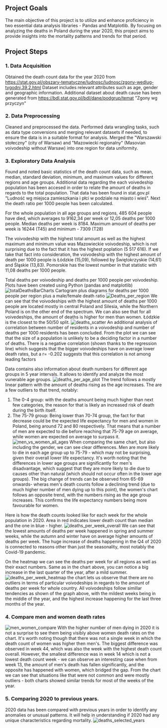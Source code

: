  ## Project Goals
The main objective of this project is to utilize and enhance proficiency in two essential data analysis libraries - Pandas and Matplotlib. 
By focusing on analyzing the deaths in Poland during the year 2020, this project aims to provide insights into the mortality patterns and trends for that period.
 
 ## Project Steps

### 1. Data Acquisition
 Obtained the death count data for the year 2020 from https://stat.gov.pl/obszary-tematyczne/ludnosc/ludnosc/zgony-wedlug-tygodni,39,2.html
 Dataset includes relevant attributes such as age, gender and geographic information.
 Additional dataset about death cause has been generated from https://bdl.stat.gov.pl/bdl/dane/podgrup/temat "Zgony wg przyczyn"


### 2. Data Preprocessing
 Cleaned and preprocessed the data. Performed data wrangling tasks, such as data type conversions and merging relevant datasets if needed, to ensure the data is in a suitable format for analysis.
 Merged the "Warszawski stołeczny" (city of Warsaw) and "Mazowiecki regionalny" (Masovian voivodeship without Warsaw) into one region for data uniformity.
 
### 3. Exploratory Data Analysis
 Found and noted basic statistics of the death count data, such as mean, median, standard deviation, minimum, and maximum values for different regions and age groups.
 Additional data regarding the each voivedeship population has been accesed in order to relate the amount of deaths in regards to the total population.
 That data has been found in stat.gov.pl "Ludność wg miejsca zamieszkania i płci w podziale na miasto i wieś". Next the death ratio per 1000 people has been calculated.

 For the whole population in all age groups and regions, 485 604 people have died, which averages to 9162,34 per week or 12,05 deaths per 1000 people.
 Median deaths per week is 8184. Maximum amount of deaths per week is 16244 (T45) and minimum - 7309 (T28)

 The voivodeship with the highest total amount as well as the highest maximum and minimum value was Mazowieckie voivodeship, which is not surprising due to the fact
 that it has the highest poplation (5 517 616). If we take that fact into consideration, the voivodeship with the highest amount of death per 1000 people is Łódzkie (15,09), 
 followed by Świętokrzyskie (14,61) and Śląskie (13,83). Pomorskie has the lowest number in that statistic with 11,08 deaths per 1000 people.


Total deaths per voivodeship and deaths per 1000 people per voivodeship. Plots have been created using Python (pandas and matplotlib)
![totalDeathsBarCharts](https://github.com/Gadomskyy/poland-2020-deaths-analysis/assets/118121980/b8277cb9-e83b-4997-9109-fd17f02c43e6)
Cartogram plus diagrams for deaths per 1000 people per region plus a male/female death ratio
![Deaths_per_region](https://github.com/Gadomskyy/poland-2020-deaths-analysis/assets/118121980/a3296e65-51d8-4e4e-a44d-5d600d99e4a1)
We can see that the voivodeships with the highest amount of deaths per 1000 people are located mostly in central Poland and Silesia, while the Northern Poland is on the other end of the spectrum.
We can also see that for all voivedeships, the amount of deaths is higher for men than women. Łódzkie is the closest to the 50/50 split.
![deaths_scatter](https://github.com/Gadomskyy/poland-2020-deaths-analysis/assets/118121980/f81f8545-31ea-4e33-8da9-c513f02e7438)
An additional analysis of correlation between number of residents in a voivodeship and number of deaths per 1000 residents has been concluded.
From the plot we can see that the size of a population is unlikely to be a deciding factor in a number of deaths. There is a negative correlation (shown thanks to the regression line) which suggests that the bigger voivodeships have on average lower death rates, but a r= -0.202 suggests that this correlation is not among leading factors


Data contains also information about death numbers for different age groups in 5 year intervals. It allows to identify and analyze the most vunerable age groups.
![deaths_per_age_plot](https://github.com/Gadomskyy/poland-2020-deaths-analysis/assets/118121980/a98cb7a8-6d55-4031-85da-625fc381738f)
The trend follows a mostly linear pattern with the amount of deaths rising as the age increases. The are a few outliers to that trend, notably:
1. The 0-4 group: with the deaths amount being much higher than next few categories, the reason for that is likely an increased risk of death during the birth itself.
2. The 75-79 group: Being lower than 70-74 group, the fact for that decrease could be the expected life expectancy for men and women in Poland, being around 72 and 80 respectively. That means that a number of men are expected to die before reaching that 75-79 age on average, while women are expected on average to surpass it.
![men_vs_women_all_ages](https://github.com/Gadomskyy/poland-2020-deaths-analysis/assets/118121980/7da8fee9-d0ec-4a01-9620-0304eef06989)
When comparing the same chart, but also including the gender, we can see clear differences. Men are more likely to die in each age group up to 75-79 - which may not be surprising, given their overall lower life expectancy.
It's worth noting that the differences in lower age groups are significantly for men's disadvantage, which suggest that they are more likely to die due to causes other than natural (which should not occur often in the lower age groups).
The big change of trends can be observed from 65-69 onwards- wheras men's death counts follow a declining trend (due to much higher number of men dying up to this point), the women's chart follows an opposite trend, with the numbers rising as the age group increases. This confirms the life expectancy numbers being more favourable for women.


Here is how the death counts looked like for each week for the whole population in 2020. Area in red indicates lower death count than median and the one in blue - higher.
![deaths_per_week_overall](https://github.com/Gadomskyy/poland-2020-deaths-analysis/assets/118121980/557392be-36ff-4c46-b9b2-6c04df09be23)
We can see that the lowest amounts of deaths per week happened in spring and summer weeks, while the autumn and winter have on average higher amounts of deaths per week. The huge increase of deaths happening in the Q4 of 2020 is connected to reasons other than just the seasonality, most notably the Covid-19 pandemic.


On the heatmap we can see the deaths per week for all regions as well as their exact numbers. Same as in the chart above, you can notice a big increase in the last quarter of the year, after a mild summer.
![deaths_per_week_heatmap](https://github.com/Gadomskyy/poland-2020-deaths-analysis/assets/118121980/8c0cdc3d-c823-4a69-afe0-996c1c5034be)
the chart lets us observe that there are no outliers in terms of particular voivodeships in regards to the amount of deaths per week for whole country. All voivodeships follow simillar tendencies as shown of the graph above, with the mildest weeks being in the middle of the year, and the highest increase happening for the last three months of the year.

### 4. Compare men and women death rates
![men_women_compare](https://github.com/Gadomskyy/poland-2020-deaths-analysis/assets/118121980/09314290-4bcc-430b-877e-8bf1333584b8)
With the higher number of men dying in 2020 it is not a surprise to see them being visibly above women death rates on the chart. It's worth noting though that there was not a single week in which the death count of women was higher then men's. The biggest difference was observed in week 44, which was also the week with the highest death count overall. However, the smallest difference was in week 14 which is not a lowest death count week - we can observe an interesting case when from week 13, the amount of men's death has fallen significantly, and the opposite has happened with women, which bridged the gap. From the chart we can see that situations like that were not common and were mostly outliers - both charts showed similar trends for most of the weeks of the year.

### 5. Comparing 2020 to previous years.
2020 data has been compared with previous years in order to identify any anomalies or unusual patterns. 
It will help in understanding if 2020 had any unique characteristics regarding mortality.
![deaths_selected_years](https://github.com/Gadomskyy/poland-2020-deaths-analysis/assets/118121980/c4fc5388-5379-44e9-98d1-bca6931837e6)


